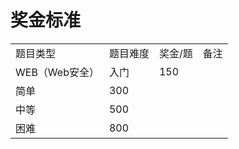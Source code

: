 # 奖金标准
|     |     |     |     |
| --- | --- | --- | --- |
| 题目类型 | 题目难度 | 奖金/题 | 备注  |
| WEB（Web安全） | 入门  | 150 |     |
| 简单  | 300 |     |
| 中等  | 500 |     |
| 困难  | 800 |     |
